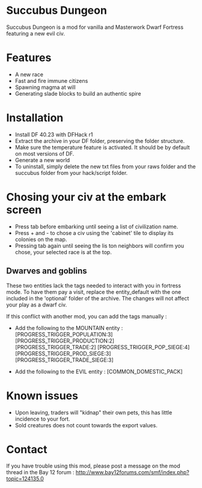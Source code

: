 # Succubus Dungeon #

Succubus Dungeon is a mod for vanilla and Masterwork Dwarf Fortress featuring a new evil civ.

# Features #
* A new race
* Fast and fire immune citizens
* Spawning magma at will
* Generating slade blocks to build an authentic spire

# Installation #
* Install DF 40.23 with DFHack r1
* Extract the archive in your DF folder, preserving the folder structure.
* Make sure the temperature feature is activated. It should be by default on most versions of DF.
* Generate a new world
* To uninstall, simply delete the new txt files from your raws folder and the succubus folder from your hack/script folder.

# Chosing your civ at the embark screen #
* Press tab before embarking until seeing a list of civilization name.
* Press + and - to chose a civ using the 'cabinet' tile to display its colonies on the map.
* Pressing tab again until seeing the lis ton neighbors will confirm you chose, your selected race is at the top.

## Dwarves and goblins ##
These two entities lack the tags needed to interact with you in fortress mode. To have them pay a visit, replace the
entity_default with the one included in the 'optional' folder of the archive. The changes will not affect your play as a dwarf civ.

If this conflict with another mod, you can add the tags manually :
* Add the following to the MOUNTAIN entity :
[PROGRESS_TRIGGER_POPULATION:3]
[PROGRESS_TRIGGER_PRODUCTION:2]
[PROGRESS_TRIGGER_TRADE:2]
[PROGRESS_TRIGGER_POP_SIEGE:4]
[PROGRESS_TRIGGER_PROD_SIEGE:3]
[PROGRESS_TRIGGER_TRADE_SIEGE:3]

* Add the following to the EVIL entity :
[COMMON_DOMESTIC_PACK]

# Known issues #
* Upon leaving, traders will "kidnap" their own pets, this has little incidence to your fort.
* Sold creatures does not count towards the export values.

# Contact #
If you have trouble using this mod, please post a message on the mod thread in the Bay 12 forum :
http://www.bay12forums.com/smf/index.php?topic=124135.0
